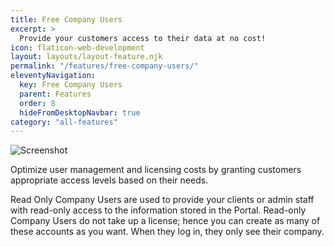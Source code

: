 ```yaml
---
title: Free Company Users
excerpt: >
  Provide your customers access to their data at no cost!
icon: flaticon-web-development
layout: layouts/layout-feature.njk
permalink: "/features/free-company-users/"
eleventyNavigation:
  key: Free Company Users
  parent: Features
  order: 8
  hideFromDesktopNavbar: true
category: "all-features"
---
```


<img class="img-fluid mb-4" src="{{ baseUrl }}/assets/migrated/expirations.png" alt="Screenshot">

Optimize user management and licensing costs by granting customers appropriate access levels based on their needs.

Read Only Company Users are used to provide your clients or admin staff with read-only access to the information stored in the Portal. Read-only Company Users do not take up a license; hence you can create as many of these accounts as you want. When they log in, they only see their company.